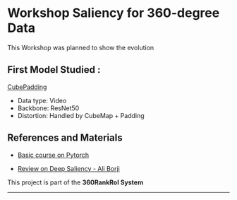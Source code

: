 # Workshop Saliency for 360-degree Data
This Workshop was planned to show the evolution 

## First Model Studied : 

[CubePadding](http://aliensunmin.github.io/project/360saliency/)

- Data type: Video
- Backbone: ResNet50
- Distortion: Handled by CubeMap + Padding

## References and Materials

- [Basic course on Pytorch](https://www.udemy.com/course/pytorch-for-deep-learning-and-computer-vision/)
 
- [Review on Deep Saliency - Ali Borji](https://arxiv.org/abs/1810.03716)

This project is part of the **360RankRoI System**

---
